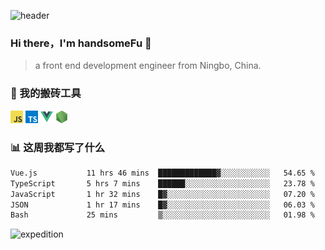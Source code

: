 ![header](https://raw.githubusercontent.com/fzq1998/fzq1998/master/header.png)

### Hi there，I'm handsomeFu 👋

> a front end development engineer from Ningbo, China.

### 🔧 我的搬砖工具
<code><img height="20" src="https://raw.githubusercontent.com/github/explore/80688e429a7d4ef2fca1e82350fe8e3517d3494d/topics/javascript/javascript.png" alt="javascript"></code>
<code><img height="20" src="https://raw.githubusercontent.com/github/explore/80688e429a7d4ef2fca1e82350fe8e3517d3494d/topics/typescript/typescript.png" alt="typescript"></code>
<code><img height="20" src="https://raw.githubusercontent.com/github/explore/80688e429a7d4ef2fca1e82350fe8e3517d3494d/topics/vue/vue.png" alt="vue"></code>
<code><img height="20" src="https://raw.githubusercontent.com/github/explore/80688e429a7d4ef2fca1e82350fe8e3517d3494d/topics/nodejs/nodejs.png" alt="nodejs"></code>



### 📊 这周我都写了什么
<!--START_SECTION:waka-->

```txt
Vue.js           11 hrs 46 mins  █████████████▓░░░░░░░░░░░   54.65 %
TypeScript       5 hrs 7 mins    ██████░░░░░░░░░░░░░░░░░░░   23.78 %
JavaScript       1 hr 32 mins    █▓░░░░░░░░░░░░░░░░░░░░░░░   07.20 %
JSON             1 hr 17 mins    █▓░░░░░░░░░░░░░░░░░░░░░░░   06.03 %
Bash             25 mins         ▒░░░░░░░░░░░░░░░░░░░░░░░░   01.98 %
```

<!--END_SECTION:waka-->


![expedition](https://raw.githubusercontent.com/fzq1998/fzq1998/master/expedition.gif)

